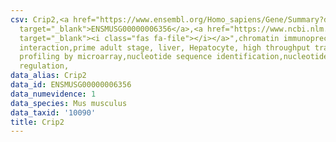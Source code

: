 ```yaml
---
csv: Crip2,<a href="https://www.ensembl.org/Homo_sapiens/Gene/Summary?db=core;g=ENSMUSG00000006356"
  target="_blank">ENSMUSG00000006356</a>,<a href="https://www.ncbi.nlm.nih.gov/pubmed/23834426"
  target="_blank"><i class="fas fa-file"></i></a>",chromatin immunoprecipitation assay,direct
  interaction,prime adult stage, liver, Hepatocyte, high throughput transcription
  profiling by microarray,nucleotide sequence identification,nucleotide sequence identification,transcriptional
  regulation,
data_alias: Crip2
data_id: ENSMUSG00000006356
data_numevidence: 1
data_species: Mus musculus
data_taxid: '10090'
title: Crip2
---
```

